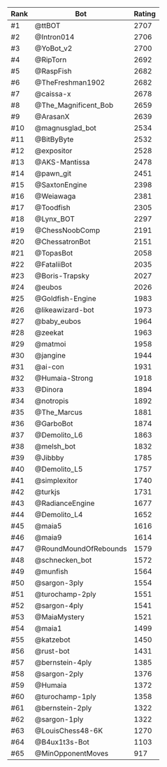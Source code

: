 Rank|Bot|Rating
---|---|---
#1|@ttBOT|2707
#2|@Intron014|2706
#3|@YoBot_v2|2700
#4|@RipTorn|2692
#5|@RaspFish|2682
#6|@TheFreshman1902|2682
#7|@caissa-x|2678
#8|@The_Magnificent_Bob|2659
#9|@ArasanX|2639
#10|@magnusglad_bot|2534
#11|@BitByByte|2532
#12|@expositor|2528
#13|@AKS-Mantissa|2478
#14|@pawn_git|2451
#15|@SaxtonEngine|2398
#16|@Weiawaga|2381
#17|@Toodfish|2305
#18|@Lynx_BOT|2297
#19|@ChessNoobComp|2191
#20|@ChessatronBot|2151
#21|@TopasBot|2058
#22|@FataliiBot|2035
#23|@Boris-Trapsky|2027
#24|@eubos|2026
#25|@Goldfish-Engine|1983
#26|@likeawizard-bot|1973
#27|@baby_eubos|1964
#28|@zeekat|1963
#29|@matmoi|1958
#30|@jangine|1944
#31|@ai-con|1931
#32|@Humaia-Strong|1918
#33|@Dinora|1894
#34|@notropis|1892
#35|@The_Marcus|1881
#36|@GarboBot|1874
#37|@Demolito_L6|1863
#38|@melsh_bot|1832
#39|@Jibbby|1785
#40|@Demolito_L5|1757
#41|@simplexitor|1740
#42|@turkjs|1731
#43|@RadianceEngine|1677
#44|@Demolito_L4|1652
#45|@maia5|1616
#46|@maia9|1614
#47|@RoundMoundOfRebounds|1579
#48|@schnecken_bot|1572
#49|@munfish|1564
#50|@sargon-3ply|1554
#51|@turochamp-2ply|1551
#52|@sargon-4ply|1541
#53|@MaiaMystery|1521
#54|@maia1|1499
#55|@katzebot|1450
#56|@rust-bot|1431
#57|@bernstein-4ply|1385
#58|@sargon-2ply|1376
#59|@Humaia|1372
#60|@turochamp-1ply|1358
#61|@bernstein-2ply|1322
#62|@sargon-1ply|1322
#63|@LouisChess48-6K|1270
#64|@B4ux1t3s-Bot|1103
#65|@MinOpponentMoves|917

